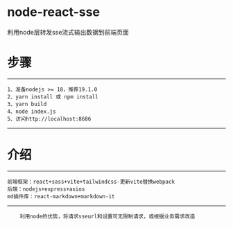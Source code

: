 # node-react-sse
利用node层转发sse流式输出数据到前端页面

# 步骤
***
	1、准备nodejs >= 18，推荐19.1.0
	2、yarn install 或 npm install
	3、yarn build
	4、node index.js
	5、访问http://localhost:8686
***

# 介绍
***
	前端框架：react+sass+vite+tailwindcss-更新vite替换webpack
	后端：nodejs+express+axios
	md插件库：react-markdown+markdown-it	
***

```
	利用node的优势，将请求sseurl和设置可无限制请求，或根据业务需求改造	
```